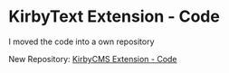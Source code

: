 # KirbyText Extension - Code

I moved the code into a own repository

New Repository: [KirbyCMS Extension - Code](https://github.com/fanningert/kirbycms-extension-code)